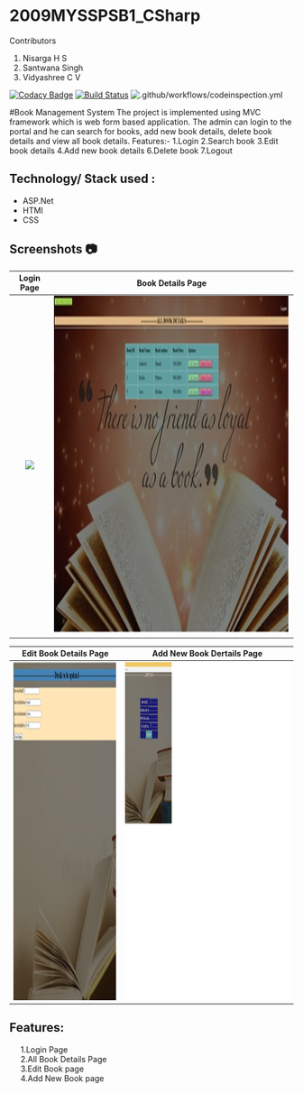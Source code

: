 # 2009MYSSPSB1_CSharp
Contributors
1) Nisarga H S
2) Santwana Singh
3) Vidyashree C V




[![Codacy Badge](https://api.codacy.com/project/badge/Grade/a872d924cacf47c59548f7ff60437009)](https://app.codacy.com/gh/99002482/2009MYSSPSB1_CSharp?utm_source=github.com&utm_medium=referral&utm_content=99002482/2009MYSSPSB1_CSharp&utm_campaign=Badge_Grade)
[![Build Status](https://dev.azure.com/nisarga0388/CSharp%20Project/_apis/build/status/99002482.2009MYSSPSB1_CSharp?branchName=master)](https://dev.azure.com/nisarga0388/CSharp%20Project/_build/latest?definitionId=1&branchName=master)
![.github/workflows/codeinspection.yml](https://github.com/99002482/2009MYSSPSB1_CSharp/workflows/.github/workflows/codeinspection.yml/badge.svg)


#Book Management System
The project is implemented using MVC framework which is web form based application. The admin can login to the portal and he can search for books, add new book details, delete book details and view all book details.
Features:-
1.Login 
2.Search book
3.Edit book details
4.Add new book details
6.Delete book 
7.Logout
## Technology/ Stack used :
- ASP.Net
- HTMl
- CSS

## Screenshots :camera:

|                       Login Page                     |                       Book Details Page                       |
| :--------------------------------------------------: | :---------------------------------------------------:         |
|  <img src="screenshot/Home.png" height="600">        |     <img src="screenshot/All book details.png" height="600">  |

|                       Edit Book Details Page           |                       Add New Book Dertails Page        |                                              
| :--------------------------------------------------:   | :---------------------------------------------------:   | 
|  <img src="screenshot/Edit book page.png" height="600">|<img src="screenshot/Add new book page.png" height="600">|     



## Features:
&nbsp;&nbsp;&nbsp;&nbsp;&nbsp;1.Login Page<br />
&nbsp;&nbsp;&nbsp;&nbsp;&nbsp;2.All Book Details Page<br />
&nbsp;&nbsp;&nbsp;&nbsp;&nbsp;3.Edit Book page<br />
&nbsp;&nbsp;&nbsp;&nbsp;&nbsp;4.Add New Book page<br />







